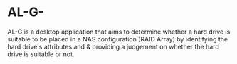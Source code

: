 # AL-G-
AL-G is a desktop application that aims to determine whether a hard drive is suitable to be placed in a NAS configuration (RAID Array) by identifying the hard drive's attributes and  &amp; providing a judgement on whether the hard drive is suitable or not. 

